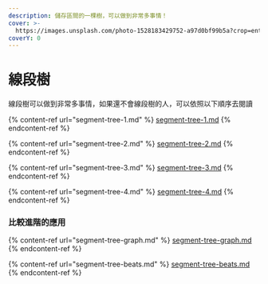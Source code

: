 ```yaml
---
description: 儲存區間的一棵樹，可以做到非常多事情！
cover: >-
  https://images.unsplash.com/photo-1528183429752-a97d0bf99b5a?crop=entropy&cs=tinysrgb&fm=jpg&ixid=MnwxOTcwMjR8MHwxfHNlYXJjaHwzfHx0cmVlfGVufDB8fHx8MTY1ODU1NzAwMw&ixlib=rb-1.2.1&q=80
coverY: 0
---
```


# 線段樹

線段樹可以做到非常多事情，如果還不會線段樹的人，可以依照以下順序去閱讀

{% content-ref url="segment-tree-1.md" %}
[segment-tree-1.md](segment-tree-1.md)
{% endcontent-ref %}

{% content-ref url="segment-tree-2.md" %}
[segment-tree-2.md](segment-tree-2.md)
{% endcontent-ref %}

{% content-ref url="segment-tree-3.md" %}
[segment-tree-3.md](segment-tree-3.md)
{% endcontent-ref %}

{% content-ref url="segment-tree-4.md" %}
[segment-tree-4.md](segment-tree-4.md)
{% endcontent-ref %}

### 比較進階的應用

{% content-ref url="segment-tree-graph.md" %}
[segment-tree-graph.md](segment-tree-graph.md)
{% endcontent-ref %}

{% content-ref url="segment-tree-beats.md" %}
[segment-tree-beats.md](segment-tree-beats.md)
{% endcontent-ref %}


